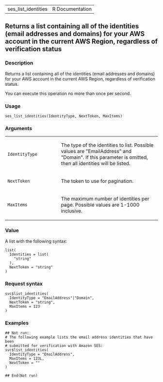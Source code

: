 <table style="width: 100%;">
<tbody>
<tr class="odd">
<td>ses_list_identities</td>
<td style="text-align: right;">R Documentation</td>
</tr>
</tbody>
</table>

## Returns a list containing all of the identities (email addresses and domains) for your AWS account in the current AWS Region, regardless of verification status

### Description

Returns a list containing all of the identities (email addresses and
domains) for your AWS account in the current AWS Region, regardless of
verification status.

You can execute this operation no more than once per second.

### Usage

    ses_list_identities(IdentityType, NextToken, MaxItems)

### Arguments

<table>
<colgroup>
<col style="width: 35%" />
<col style="width: 65%" />
</colgroup>
<tbody>
<tr class="odd">
<td><code
id="ses_list_identities_:_IdentityType">IdentityType</code></td>
<td><p>The type of the identities to list. Possible values are
"EmailAddress" and "Domain". If this parameter is omitted, then all
identities will be listed.</p></td>
</tr>
<tr class="even">
<td><code id="ses_list_identities_:_NextToken">NextToken</code></td>
<td><p>The token to use for pagination.</p></td>
</tr>
<tr class="odd">
<td><code id="ses_list_identities_:_MaxItems">MaxItems</code></td>
<td><p>The maximum number of identities per page. Possible values are
1-1000 inclusive.</p></td>
</tr>
</tbody>
</table>

### Value

A list with the following syntax:

    list(
      Identities = list(
        "string"
      ),
      NextToken = "string"
    )

### Request syntax

    svc$list_identities(
      IdentityType = "EmailAddress"|"Domain",
      NextToken = "string",
      MaxItems = 123
    )

### Examples

    ## Not run: 
    # The following example lists the email address identities that have been
    # submitted for verification with Amazon SES:
    svc$list_identities(
      IdentityType = "EmailAddress",
      MaxItems = 123L,
      NextToken = ""
    )

    ## End(Not run)
